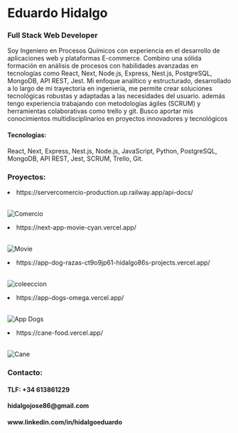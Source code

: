 <h1>Eduardo Hidalgo</h1>

<h3>Full Stack Web Developer</h3>

Soy Ingeniero en Procesos Químicos  con experiencia en el desarrollo de aplicaciones web y plataformas E-commerce. Combino una sólida formación en análisis de procesos con habilidades avanzadas en tecnologías como React, Next, Node.js, Express, Nest.js, PostgreSQL, MongoDB,  API REST, Jest. Mi enfoque analítico y estructurado, desarrollado a lo largo de mi trayectoria en ingeniería, me permite crear soluciones tecnológicas robustas y adaptadas a las necesidades del usuario. además tengo experiencia trabajando con metodologías ágiles (SCRUM) y herramientas colaborativas como trello y git. Busco aportar mis conocimientos multidisciplinarios en proyectos innovadores y tecnológicos

<h4>Tecnologias:</h4>
React, Next, Express, Nest.js, Node.js, JavaScript, Python, PostgreSQL, MongoDB,  API REST, Jest, SCRUM, Trello, Git.

<h3>Proyectos:</h3>

<li>https://servercomercio-production.up.railway.app/api-docs/</li></br>


![Comercio](https://ffbe6d2343be4d8d30763a2f3217c48fe0ccd578a39607ca4368fde-apidata.googleusercontent.com/download/storage/v1/b/hidalgo-83f55.appspot.com/o/App_comercio.jpg?jk=AVyuY3hknOEC7bdkb9O1gUNz_Bg0emN4556FSTEyg98DkNvzHOnlZJErJUY3q81l5nFhI9XR_28rsEeWJv2A9y0zV1UBwP3cPoLFJ6T3LFp6Wdj2Pkwu3HhsSr0iTB6KSVHRYRB_xiQtDa7UDzMTklXo6BVN9OoO6eFvpHN0GnxMNUgN-Xnua28eRWPBj1Nrl05eSFcUrAJYy_HZWFluAqR_kzNvaKX2OU792LM0f2-NRthRXzD0iRxfr-uPOa3W7mowsKRRAf0-57Hkd-KM4eF62-JbNeSf8pHMk9ieHDqOgiAb0ADZru3UboPnSoGQEZIr4dRRFQuijkdN178cwrtET9bTMYH1U034LtySopvA3NVBhmWactGI28OUqaxd2-RNOsTTJtUGOQOfpp4weHO9FcI4UnAxjb2AJma-C2rdMbNqvxgc8E7YpAfwuKHqPlkra12baZpK9RuVc19gRt2VWqVxRvtH2dH3JYWvCR4V0nNTEKAdmS2GvUDXfLfGTyjNmAJD5zvPP9NVBYswpPCBnz7rNu1rYE_XDOHugFPcKcpZOdFzZcUdNtHTlMrVpCfawysDIYvet6iud417yH1fk949S9C9zmQWJf6PmL9Lq2KMsYpA_GxDWRUegCdfvjzZFlovFWmFpzl2rlYmQTmCBLJOLjcKayJsVfwU8mBwZPy20lvZE-f8g3__5aVTdv60Dud52qCpZ-2Z96gPSZuDKw8NiV0o2tcgqudi9P6dEHwgPpiX7NSe5PzzL0Bi1F119G173YPVkxudcGZPqes5Z70SJiGmsPKaY2_NSCTPot5jhmFm2kuKi3gWTG-zev1XbrgILzY3QuXRX7tcC_qK5lxOKUDwl5fCDUYtft1ZrXCCJ7ykpCpLnh3Fn-i3mo3aIp0Od4OyAQ7oBtDcYLsjm49Cr2PdwHuFLqwpUTrpF1XABiJxBz9atD2GblEXnHgJ-9yXRxXqwg_equ_SwcEjUJtlFgNXkrqiFZF_MYj3Aa0nygf5Cxe-cfGyMOK6KJm1tBbHW3Jnv4xClCxax3ODC19Q8QFP17rQifBeOwCOCvKD-4egMG9XvYIJP8jJElR-nInj4GLizllMAM_HEtBvpLVjXRxWpswSYCW7rZv9bcMMPpy1-aJP4Dc9lAGHqMKI3jMw7w&isca=1)


<li>https://next-app-movie-cyan.vercel.app/</li></br>

![Movie](https://fff0ed4c3fa3346b1927d4b440bc200812d18e6393277336305d5ea-apidata.googleusercontent.com/download/storage/v1/b/hidalgo-83f55.appspot.com/o/App_movie.jpg?jk=AVyuY3iejIiFQhn1G1pN7Bi_bo2o_3uyB15qfiJaa85QCossLoWmcY9TD8LHCgDVet75F9copeDcHzglhn-EGMuHCOVSvYxJeBGQedkFXdH4sppcXgiJA19tj6x4QGIeINWJe4_9AWEdIth5I34EdZfX8-mUmuQbaiPv2UDcLUljJDMhib76PsQ0XWVKQfpeLz7-5rhbG0K4Zsu7IRdcvN3L2yKYeRSdN7B81m-jpVLG30aX04vvF7WE56joK9lHECwtcAhrUFlAT3q5kAjKp73vv85qmQC_fxyL90kIBKUTrTu5oackxlEPkSXrE5DJd8oA0e67QSWwBhB7sloCBVesuVqU_QB5l61tRj0t0rPIbPfh-t5JvXA44YjJX0v05n5bc4vd6uvQuOp8KmAnfCImScyDT6EUfEk9V0PsN30ygav9Hjg_G2ROBbAGscgXo597ZI98mfqGXOOcAOcND8ifQtesDcVJBY6ImSYUw-w8j5uJRWSzBOkD5lui_ji-PdyjIYt2iTq1hM1rCUtIUPbaAZjpjAG2UmxPURNFoY-Q5kHBWMmXW8s46rBqkODjKiA7Mga_YtZVjSxfzfOwj9VAz9xSRGz9LBTg9NZf1rFmHQipOgramfdIE-SfzFgeAZq839vaCiVnYp6SJ_0_h9OxIHAlZTmqsofvcSccoPDEyTmmZrYumOQzAZkptlqnGz_EBZEiDd1aXTeZn5_ozitVfz2ugHT8XwwunRh2uYbslh5HW484QilhQ49QhFvqY39EYgivp67U7eh45Wc4q0igq0S8Lx8Kk14bVIKi4VQBSPIavq3cm9-Y9A9aO_EywVok6wf1TCEg8UZoTVMOfEGYztew198PeKwj7uV-tRI0Flm23vFk_VcfNCAC1me8S0zuavBrFlYAMEUH2vdM-S5Xtarsuyv8QvT67P8Jp7MwCFskXxSvrAST-f7xGyvctLq547_Kz3HBWcD1VXXzNpE_zQjwVeEnGC8XeVwv12dnX3ggCF26AUl1gFnLtq8pW2ZT2i-47ZkdrQfAARkd6E2KYCPANC5JoE-JOtLnRwdcUu8ANty2zAnGH6QdmgeDWk13b22JCTdMeQeksP7lKKJxPHkk7pcKGg-YFLlAV05p2PPqtX-jYexgrWE7CuT8yOgF9A&isca=1)

<li>https://app-dog-razas-ct9o9jp61-hidalgo86s-projects.vercel.app/</li></br>

![coleeccion](https://ffb3cecf1fe03f870ae2331bf2d8f1836cd2f9b927fb05931594de4-apidata.googleusercontent.com/download/storage/v1/b/hidalgo-83f55.appspot.com/o/App_Coleccion.png?jk=AVyuY3izmqDj0UOk8dmj2yDotY1yWV1Lcyz7OYE6hOIn19BaoJLq49viGa_2K9qCypU5lX5IPGAZD_bh1lDNhYUIAho8BMuGX5j1xtB5KXmcjkxwqAkpVhg-QnO0lEioh8Mv-frfSqFSaPhQMDsyHiFWU29F5qJQH3NFZ2P3aE7JWM5Xjig7LbW320-XCAUWCssy_k0HkeKhJHPQdnRCnfEJObYutVTMjjoqKJMT-qtPS0MMhBTEb36RCXeUkyatsd5RBKlLRSoNZygG1ccV5_svJEdJr4dD3S_AMR46Mz44k2ojfG9FRgzktmwhdmGnyguHhg9LWxCHQZvXmj7nk9JiO8ZBRTbJTumHyAJq8W8Q3n0bW4ozvl2i6wEOLdNby3zO0cIwZ41cMyXNs_Fx1v41UDTt2uS7IRv8OP5YoZp4qrR5eV9epFN9wmi8XwaZ-zPPk8wHGrNHRhI11DHV_6GyIiKwq00aXTPKYqSW9p8eqZCxMpwy9UpZc_ZTiRlt48QAcX4BSi7Je6LAMrSMN9l5edQfZBCBF4tzsVvQWHMnuZA7hSdp2laDFcb65iIVN4Q2qBIdcOzrGw9f7fp_ablfaEQZaqKoH_ODBgBn1UOMNco6bj46S15NFBThCN6W8dqxuuPDXJoq3UH5vKaoe_AdpS1QC_xcgGzN-oorczNr-KYgiT-bA76Gi4IRiu6VyyGegtv7EBykhjWFqjFNkhwFeuZM1qgIrKMrSS12RdOsW1ZYgpIJjEiBYhM0NYFQ0umPL1kvBV0KtQFqehDlFUaT0Dhrmt49EZpKqWl2OR2xgRf_lQUpTE1VNhgw-I0IOrNAHIIWYzaWTTKHI_FRpbljU6dYCKGPYO74OiYbPFNmsTJHRY2r6GyIXziga5oZfZKJUOaFJ5ujD84GnWIB-fmTilACTPgF8VEh6K3gV0wmuIscC3B3e6zO4fL-1nbOq2C5uzCqn9wrwE3CfoWTO9_QNZTzt6xLkFjJLG2Dss4NYy7vlEJz40m2QSFSdLFIKm7A2GYyh2CCXABI3EaaU9JI7MruFEQwzkqaKp7LJswLWHlK415soLY1zu25nxUaaM16YNzUwgDYwe-mf_XxY4DptC3wCSj2lH9TGFs_rlQX4C8Nk78emKiWbF9sxKkBJdFVTr9J7A&isca=1)




<li>https://app-dogs-omega.vercel.app/</li></br>

![App Dogs](https://firebasestorage.googleapis.com/v0/b/hidalgo-83f55.appspot.com/o/App%20Dogs.png?alt=media&token=4725ab5f-a599-4cfa-9f45-2fb0dade738d)</br>



<li>https://cane-food.vercel.app/</li></br>

![Cane](https://firebasestorage.googleapis.com/v0/b/hidalgo-83f55.appspot.com/o/cane-food.png?alt=media&token=a1c27c0e-772e-404e-baec-1d2535e11f7b)


<h3>Contacto:</h3>
<h4>TLF: +34 613861229</h4>
<h4>hidalgojose86@gmail.com</h4>
<h4>www.linkedin.com/in/hidalgoeduardo</h4>
